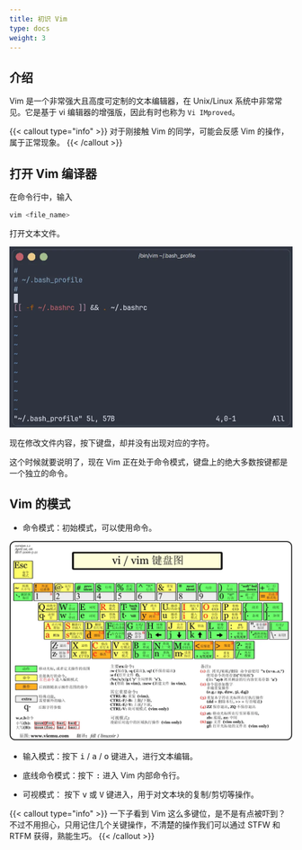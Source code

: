 ```yaml
---
title: 初识 Vim
type: docs
weight: 3
---
```


## 介绍

Vim 是一个非常强大且高度可定制的文本编辑器，在 Unix/Linux 系统中非常常见。它是基于 vi 编辑器的增强版，因此有时也称为 `Vi IMproved`。

{{< callout type="info" >}}
对于刚接触 Vim 的同学，可能会反感 Vim 的操作，属于正常现象。
{{< /callout >}}

## 打开 Vim 编译器

在命令行中，输入

```bash {filename="Terminal"}
vim <file_name>
```

打开文本文件。

![vim-open](./assets/vim-open.webp)

现在修改文件内容，按下键盘，却并没有出现对应的字符。

这个时候就要说明了，现在 Vim 正在处于命令模式，键盘上的绝大多数按键都是一个独立的命令。

## Vim 的模式

- 命令模式：初始模式，可以使用命令。

![vim-kbd](./assets/vim-kbd.webp)

- 输入模式：按下 <kbd>i</kbd> / <kbd>a</kbd> / <kbd>o</kbd> 键进入，进行文本编辑。

- 底线命令模式：按下 <kbd>:</kbd> 进入 Vim 内部命令行。

- 可视模式： 按下 <kbd>v</kbd> 或 <kbd>V</kbd> 键进入，用于对文本块的复制/剪切等操作。

{{< callout type="info" >}}
一下子看到 Vim 这么多键位，是不是有点被吓到？  
不过不用担心，只用记住几个关键操作，不清楚的操作我们可以通过 STFW 和 RTFM 获得，熟能生巧。
{{< /callout >}}
